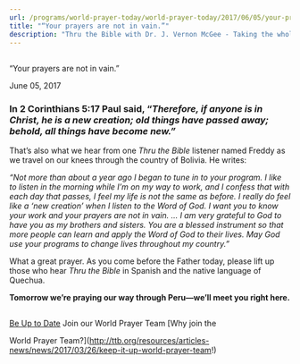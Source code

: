 ```yaml
---
url: /programs/world-prayer-today/world-prayer-today/2017/06/05/your-prayers-are-not-in-vain-
title: "“Your prayers are not in vain.”"
description: "Thru the Bible with Dr. J. Vernon McGee - Taking the whole Word to the whole world"
---
```







## 
 “Your prayers are not in vain.”


June 05, 2017




### In 2 Corinthians 5:17 Paul said, “*Therefore, if anyone is in Christ, he is a new creation; old things have passed away; behold, all things have become new.”*


That’s also what we hear from one *Thru the Bible* listener named Freddy as we travel on our knees through the country of Bolivia. He writes:


*“Not more than about a year ago I began to tune in to your program. I like to listen in the morning while I’m on my way to work, and I confess that with each day that passes, I feel my life is not the same as before. I really do feel like a ‘new creation’ when I listen to the Word of God. I want you to know your work and your prayers are not in vain. … I am very grateful to God to have you as my brothers and sisters. You are a blessed instrument so that more people can learn and apply the Word of God to their lives. May God use your programs to change lives throughout my country.”*


What a great prayer. As you come before the Father today, please lift up those who hear *Thru the Bible* in Spanish and the native language of Quechua. 


**Tomorrow we’re praying our way through Peru—we’ll meet you right here.**







## 




[Be Up to Date](http://feeds.feedburner.com/WorldPrayerToday "World Prayer Today RSS Feed")
Join our World Prayer Team
[Why join the  

World Prayer Team?](http://ttb.org/resources/articles-news/news/2017/03/26/keep-it-up-world-prayer-team!)




